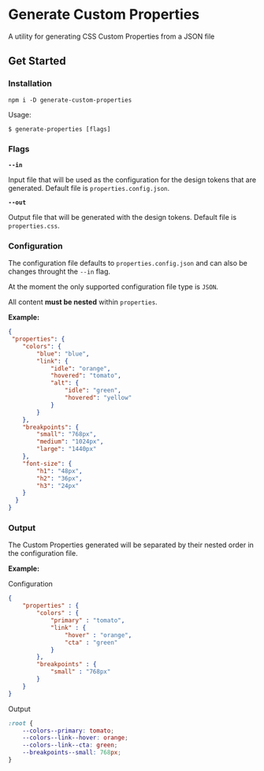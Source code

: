 # Generate Custom Properties

A utility for generating CSS Custom Properties from a JSON file

## Get Started

### Installation

`npm i -D generate-custom-properties`

Usage:

`$ generate-properties [flags]`

### Flags

**`--in`**

Input file that will be used as the configuration for the design tokens that are generated. Default file is `properties.config.json`.

**`--out`**

Output file that will be generated with the design tokens. Default file is `properties.css`.

### Configuration

The configuration file defaults to `properties.config.json` and can also be changes throught the `--in` flag.

At the moment the only supported configuration file type is `JSON`.

All content **must be nested** within `properties`.

**Example:**

```json
{
 "properties": {
    "colors": {
        "blue": "blue",
        "link": {
            "idle": "orange",
            "hovered": "tomato",
            "alt": {
                "idle": "green",
                "hovered": "yellow"
            }
        }
    },
    "breakpoints": {
        "small": "768px",
        "medium": "1024px",
        "large": "1440px"
    },
    "font-size": {
        "h1": "48px",
        "h2": "36px",
        "h3": "24px"
    }
  }
}
```

### Output

The Custom Properties generated will be separated by their nested order in the configuration file.

**Example:**

Configuration

```json
{
    "properties" : {
        "colors" : {
            "primary" : "tomato",
            "link" : {
                "hover" : "orange",
                "cta" : "green"
            }
        },
        "breakpoints" : {
            "small" : "768px"
        }
    }
}
```

Output

```css
:root {
    --colors--primary: tomato;
    --colors--link--hover: orange;
    --colors--link--cta: green;
    --breakpoints--small: 768px;
}
```
